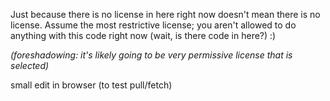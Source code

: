 Just because there is no license in here right now doesn't mean there is no license. Assume the most restrictive license; you aren't allowed to do anything with this code right now (wait, is there code in here?) :)

_(foreshadowing: it's likely going to be very permissive license that is selected)_

small edit in browser (to test pull/fetch)
